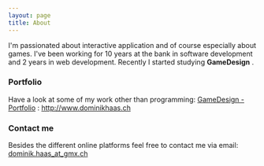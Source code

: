 ```yaml
---
layout: page
title: About
---
```


I'm passionated about interactive application and of course especially about games. I've been working for 10 years at the bank in software development and 2 years in web development. Recently I started studying **GameDesign**  .


### Portfolio

Have a look at some of my work other than programming:
[GameDesign - Portfolio](http://www.dominikhaas.ch) : <http://www.dominikhaas.ch>



### Contact me

Besides the different online platforms feel free to contact me via email:
[dominik.haas_at_gmx.ch](mailto:dominik.haas_at_gmx.ch)